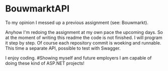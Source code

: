 # BouwmarktAPI

To my opinion I messed up a previous assignment (see: Bouwmarkt).

Anyhow I'm redoing the assignment at my own pace the upcoming days. So at the moment of writing this readme the code is not finished.
I will program it step by step. Of course each repository commit is woeking and runnable. This time a separate API, possible to test with Swagger.

I enjoy coding. #Showing myself and future employers I am capable of doing these kind of ASP.NET projects!
